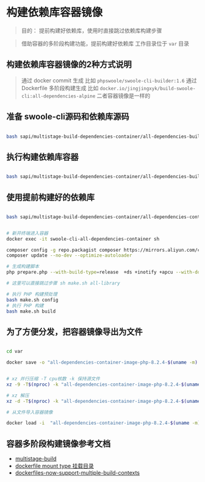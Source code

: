 # 构建依赖库容器镜像

> 目的： 提前构建好依赖库，使用时直接跳过依赖库构建步骤

> 借助容器的多阶段构建功能，提前构建好依赖库
> 工作目录位于 `var` 目录

## 构建依赖库容器镜像的2种方式说明

> 通过 docker commit 生成 比如 `phpswoole/swoole-cli-builder:1.6`
> 通过 Dockerfile 多阶段构建生成 比如 `docker.io/jingjingxyk/build-swoole-cli:all-dependencies-alpine`
> 二者容器镜像是一样的

## 准备 swoole-cli源码和依赖库源码

```bash

bash sapi/multistage-build-dependencies-container/all-dependencies-build-init.sh

```

## 执行构建依赖库容器

```bash

bash sapi/multistage-build-dependencies-container/all-dependencies-build-container.sh

```

## 使用提前构建好的依赖库

```bash

bash sapi/multistage-build-dependencies-container/all-dependencies-container-run.sh


# 新开终端进入容器
docker exec -it swoole-cli-all-dependencies-container sh

composer config -g repo.packagist composer https://mirrors.aliyun.com/composer/
composer update --no-dev --optimize-autoloader

# 生成构建脚本
php prepare.php --with-build-type=release  +ds +inotify +apcu --with-download-mirror=https://swoole-cli.jingjingxyk.com/

# 这里可以直接跳过步骤 sh make.sh all-library

# 执行 PHP 构建预处理
bash make.sh config
# 执行 PHP 构建
bash make.sh build

```

## 为了方便分发，把容器镜像导出为文件
```bash

cd var

docker save -o "all-dependencies-container-image-php-8.2.4-$(uname -m).tar" $(cat swoole-cli-build-all-dependencies-container.txt)


# xz 并行压缩 -T cpu核数 -k 保持源文件
xz -9 -T$(nproc) -k "all-dependencies-container-image-php-8.2.4-$(uname -m).tar"

# xz 解压
xz -d -T$(nproc) -k "all-dependencies-container-image-php-8.2.4-$(uname -m).tar.xz"

# 从文件导入容器镜像

docker load -i  "all-dependencies-container-image-php-8.2.4-$(uname -m).tar"

```

## 容器多阶段构建镜像参考文档

- [multistage-build](https://docs.docker.com/develop/develop-images/multistage-build/)
- [dockerfile mount type 挂载目录](https://docs.docker.com/engine/reference/builder/#run---mount)
- [dockerfiles-now-support-multiple-build-contexts](https://www.docker.com/blog/dockerfiles-now-support-multiple-build-contexts/)
